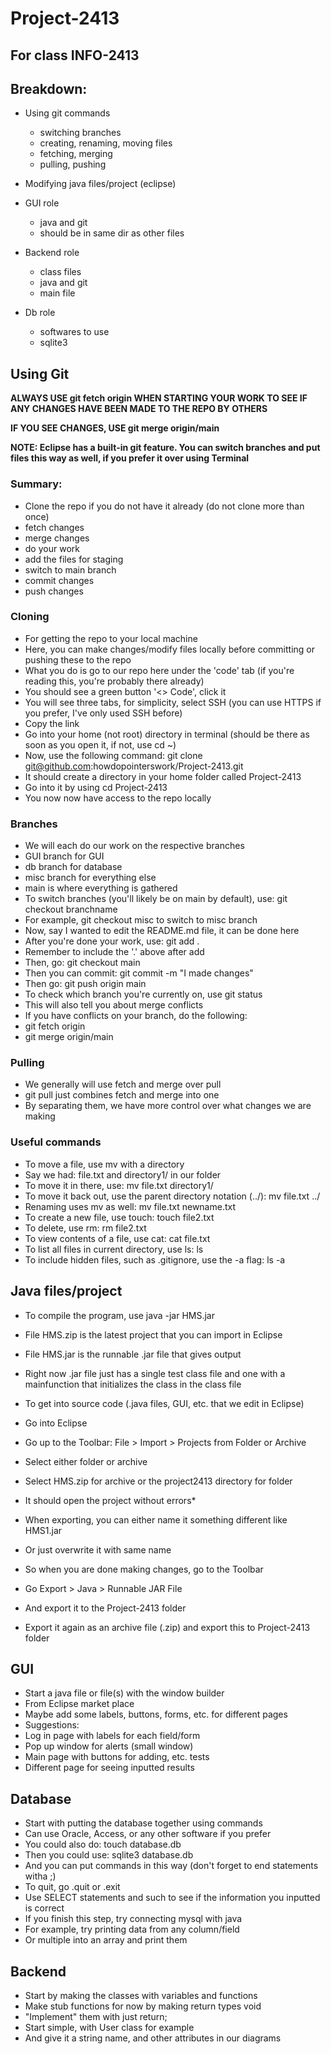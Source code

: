 # Project-2413
## For class INFO-2413


## Breakdown: 

- Using git commands
	- switching branches
	- creating, renaming, moving files
	- fetching, merging
	- pulling, pushing

- Modifying java files/project (eclipse)


- GUI role
	- java and git
	- should be in same dir as other files

- Backend role
	- class files
	- java and git
	- main file

- Db role
	- softwares to use
	- sqlite3

## Using Git

**ALWAYS USE git fetch origin WHEN STARTING YOUR WORK TO SEE IF ANY CHANGES HAVE BEEN MADE TO THE REPO BY OTHERS**

**IF YOU SEE CHANGES, USE git merge origin/main**

**NOTE: Eclipse has a built-in git feature. You can switch branches and put files this way as well, if you prefer it over using Terminal**

### Summary:
- Clone the repo if you do not have it already (do not clone more than once)
- fetch changes
- merge changes
- do your work
- add the files for staging
- switch to main branch
- commit changes
- push changes


### Cloning
- For getting the repo to your local machine
- Here, you can make changes/modify files locally before committing or pushing these to the repo
- What you do is go to our repo here under the 'code' tab (if you're reading this, you're probably there already)
- You should see a green button '<> Code', click it
- You will see three tabs, for simplicity, select SSH (you can use HTTPS if you prefer, I've only used SSH before)
- Copy the link
- Go into your home (not root)  directory in terminal (should be there as soon as you open it, if not, use cd ~)
- Now, use the following command: git clone git@github.com:howdopointerswork/Project-2413.git
- It should create a directory in your home folder called Project-2413
- Go into it by using cd Project-2413
- You now now have access to the repo locally


### Branches
- We will each do our work on the respective branches
- GUI branch for GUI
- db branch for database
- misc branch for everything else
- main is where everything is gathered
- To switch branches (you'll likely be on main by default), use: git checkout branchname
- For example, git checkout misc to switch to misc branch
- Now, say I wanted to edit the README.md file, it can be done here
- After you're done your work, use: git add .
- Remember to include the '.' above after add
- Then, go: git checkout main
- Then you can commit: git commit -m "I made changes"
- Then go: git push origin main
- To check which branch you're currently on, use git status
- This will also tell you about merge conflicts
- If you have conflicts on your branch, do the following:
- git fetch origin
- git merge origin/main


### Pulling
- We generally will use fetch and merge over pull
- git pull just combines fetch and merge into one
- By separating them, we have more control over what changes we are making


### Useful commands
- To move a file, use mv with a directory
- Say we had: file.txt and  directory1/ in our folder
- To move it in there, use: mv file.txt directory1/
- To move it back out, use the parent directory notation (../): mv file.txt ../
- Renaming uses mv as well: mv file.txt newname.txt
- To create a new file, use touch: touch file2.txt
- To delete, use rm: rm file2.txt
- To view contents of a file, use cat: cat file.txt
- To list all files in current directory, use ls: ls
- To include hidden files, such as .gitignore, use the -a flag: ls -a



## Java files/project

- To compile the program, use java -jar HMS.jar

- File HMS.zip is the latest project that you can import in Eclipse
- File HMS.jar is the runnable .jar file that gives output
- Right now .jar file just has a single test class file and one with a mainfunction that initializes the class in the class file

- To get into source code (.java files, GUI, etc. that we edit in Eclipse)
- Go into Eclipse
- Go up to the Toolbar: File > Import > Projects from Folder or Archive 
- Select either folder or archive
- Select HMS.zip for archive or the project2413 directory for folder
- It should open the project without errors*


- When exporting, you can either name it something different like HMS1.jar
- Or just overwrite it with same name
- So when  you are done making changes, go to the Toolbar
- Go Export > Java > Runnable JAR File 
- And export it to the Project-2413 folder
- Export it again as an archive file (.zip) and export this to Project-2413 folder



## GUI
- Start a java file or file(s) with the window builder
- From Eclipse market place
- Maybe add some labels, buttons, forms, etc. for different pages
- Suggestions:
- Log in page with labels for each field/form
- Pop up window for alerts (small window)
- Main page with buttons for adding, etc. tests
- Different page for seeing inputted results


## Database
- Start with putting the database together using commands
- Can use Oracle, Access, or any other software if you prefer
- You could also do: touch database.db
- Then you could use: sqlite3 database.db
- And you can put commands in this way (don't forget to end statements witha ;)
- To quit, go .quit or .exit
- Use SELECT statements and such to see if the information you inputted is correct
- If you finish this step, try connecting mysql with java
- For example, try printing data from any column/field
- Or multiple into an array and print them


## Backend
- Start by making the classes with variables and functions
- Make stub functions for now by making return types void
- "Implement" them with just return;
- Start simple, with User class for example
- And give it a string name, and other attributes in our diagrams
